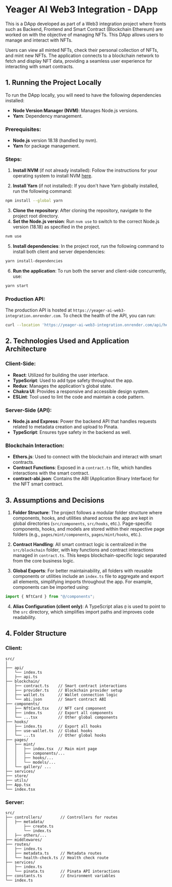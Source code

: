 # Yeager AI Web3 Integration - DApp

This is a DApp developed as part of a Web3 integration project where fronts such as Backend, Frontend and Smart Contract (Blockchain Ethereum) are worked on with the objective of managing NFTs. This DApp allows users to manage and interact with NFTs.

Users can view all minted NFTs, check their personal collection of NFTs, and mint new NFTs. The application connects to a blockchain network to fetch and display NFT data, providing a seamless user experience for interacting with smart contracts.

## 1. Running the Project Locally

To run the DApp locally, you will need to have the following dependencies installed:

- **Node Version Manager (NVM)**: Manages Node.js versions.
- **Yarn**: Dependency management.

### Prerequisites:

- **Node.js** version 18.18 (handled by nvm).
- **Yarn** for package management.

### Steps:

1. **Install NVM** (if not already installed): Follow the instructions for your operating system to install NVM [here](https://github.com/nvm-sh/nvm).

2. **Install Yarn** (if not installed): If you don't have Yarn globally installed, run the following command:

```sh
npm install --global yarn
```

3. **Clone the repository**: After cloning the repository, navigate to the project root directory.
4. **Set the Node.js version**: Run `nvm use` to switch to the correct Node.js version (18.18) as specified in the project.

```sh
nvm use
```

5. **Install dependencies**: In the project root, run the following command to install both client and server dependencies:

```sh
yarn install-dependencies
```

6. **Run the application**: To run both the server and client-side concurrently, use:

```sh
yarn start
```

### Production API:

The production API is hosted at `https://yeager-ai-web3-integration.onrender.com`. To check the health of the API, you can run:

```sh
curl --location 'https://yeager-ai-web3-integration.onrender.com/api/health-check'
```

## 2. Technologies Used and Application Architecture

### Client-Side:

- **React**: Utilized for building the user interface.
- **TypeScript**: Used to add type safety throughout the app.
- **Redux**: Manages the application's global state.
- **Chakra UI**: Provides a responsive and accessible design system.
- **ESLint**: Tool used to lint the code and maintain a code pattern.

### Server-Side (API):

- **Node.js and Express**: Power the backend API that handles requests related to metadata creation and upload to Pinata.
- **TypeScript**: Ensures type safety in the backend as well.

### Blockchain Interaction:

- **Ethers.js**: Used to connect with the blockchain and interact with smart contracts.
- **Contract Functions**: Exposed in a `contract.ts` file, which handles interactions with the smart contract.
- **contract-abi.json**: Contains the ABI (Application Binary Interface) for the NFT smart contract.

## 3. Assumptions and Decisions

1. **Folder Structure**: The project follows a modular folder structure where components, hooks, and utilities shared across the app are kept in global directories (`src/components`, `src/hooks`, etc.). Page-specific components, hooks, and models are stored within their respective page folders (e.g., `pages/mint/components`, `pages/mint/hooks`, etc.).

2. **Contract Handling**: All smart contract logic is centralized in the `src/blockchain` folder, with key functions and contract interactions managed in `contract.ts`. This keeps blockchain-specific logic separated from the core business logic.

3. **Global Exports**: For better maintainability, all folders with reusable components or utilities include an `index.ts` file to aggregate and export all elements, simplifying imports throughout the app. For example, components can be imported using:

```ts
import { NftCard } from "@/components";
```

4. **Alias Configuration (client only)**: A TypeScript alias `@` is used to point to the `src` directory, which simplifies import paths and improves code readability.

## 4. Folder Structure

### Client:

```
src/
│
├── api/
│   └── index.ts
│   ├── api.ts
├── blockchain/
│   ├── contract.ts    // Smart contract interactions
│   ├── provider.ts    // Blockchain provider setup
│   ├── wallet.ts      // Wallet connection logic
│   └── abi.json       // Smart contract ABI
├── components/
│   ├── NftCard.tsx    // NFT card component
│   ├── index.ts       // Export all components
│   └── ...tsx         // Other global components
├── hooks/
│   ├── index.ts       // Export all hooks
│   ├── use-wallet.ts  // Global hooks
│   └── ...ts          // Other global hooks
├── pages/
│   ├── mint/
│   │   ├── index.tsx  // Main mint page
│   │   ├── components/...
│   │   ├── hooks/...
│   │   └── models/...
│   └── gallery/ ...
├── services/
├── store/
├── utils/
├── App.tsx
└── index.tsx

```

### Server:

```
src/
├── controllers/        // Controllers for routes
│   ├── metadata/
│       ├── create.ts
│       └── index.ts
│   ├── others/...
├── middlewares/
├── routes/
│   ├── index.ts
│   ├── metadata.ts     // Metadata routes
│   └── health-check.ts // Health check route
├── services/
│   ├── index.ts
│   └── pinata.ts       // Pinata API interactions
├── constants.ts        // Environment variables
└── index.ts

```
